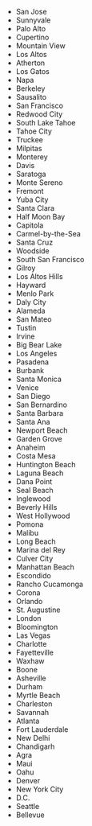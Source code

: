 * San Jose
* Sunnyvale
* Palo Alto
* Cupertino
* Mountain View
* Los Altos
* Atherton
* Los Gatos
* Napa
* Berkeley
* Sausalito
* San Francisco
* Redwood City
* South Lake Tahoe
* Tahoe City
* Truckee
* Milpitas
* Monterey
* Davis
* Saratoga
* Monte Sereno
* Fremont
* Yuba City
* Santa Clara
* Half Moon Bay
* Capitola
* Carmel-by-the-Sea
* Santa Cruz
* Woodside
* South San Francisco
* Gilroy
* Los Altos Hills
* Hayward
* Menlo Park
* Daly City
* Alameda
* San Mateo
* Tustin
* Irvine
* Big Bear Lake
* Los Angeles
* Pasadena
* Burbank
* Santa Monica
* Venice
* San Diego
* San Bernardino
* Santa Barbara
* Santa Ana
* Newport Beach
* Garden Grove
* Anaheim
* Costa Mesa
* Huntington Beach
* Laguna Beach
* Dana Point
* Seal Beach
* Inglewood
* Beverly Hills
* West Hollywood
* Pomona
* Malibu
* Long Beach
* Marina del Rey
* Culver City
* Manhattan Beach
* Escondido
* Rancho Cucamonga
* Corona
* Orlando
* St. Augustine
* London
* Bloomington
* Las Vegas
* Charlotte
* Fayetteville
* Waxhaw
* Boone
* Asheville
* Durham
* Myrtle Beach
* Charleston
* Savannah
* Atlanta
* Fort Lauderdale
* New Delhi
* Chandigarh
* Agra
* Maui
* Oahu
* Denver
* New York City
* D.C.
* Seattle
* Bellevue
